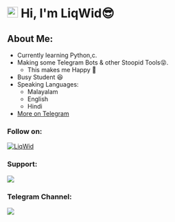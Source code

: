 <!---
- 👋 Hi, I’m @NiranjanVRam
- 👀 I’m interested in developing TG bots...
- 🌱 I’m currently learning c,c++,python...
- 💞️ I’m currently not looking to collaborate on anything...
- 📫 How to reach me ... Reach Me Through my bot in TG [@fhnopmbot](https://t.me/fhnopmbot) | Join My Channel [Files Home](https://t.me/fileshomeofficial)
--->
<!---
NiranjanVRam/NiranjanVRam is a ✨ special ✨ repository because its `README.md` (this file) appears on your GitHub profile.
You can click the Preview link to take a look at your changes.
--->
<h1 align="left"><img src="https://media.giphy.com/media/hvRJCLFzcasrR4ia7z/giphy.gif" width="25px"> Hi, I'm LiqWid😎</h1>

## About Me:
- Currently learning Python,c.
- Making some Telegram Bots & other Stoopid Tools😝.
    - This makes me Happy 🤗
- Busy Student 😆
- Speaking Languages:
    - Malayalam
    - English
    - Hindi
- [More on Telegram](https://t.me/liqwid_x)

### Follow on:
[![LiqWid](https://img.icons8.com/fluent/48/000000/telegram-app.png)][telegram]

### Support:
<a href="https://t.me/fhhelperbot"><img src="https://img.shields.io/badge/FH%20Support-Join%20Telegram%20Group-blue.svg?logo=telegram"></a>

### Telegram Channel:
<a href="https://t.me/fileshomeofficial"><img src="https://img.shields.io/badge/Files%20Home%20Official-Join%20Telegram%20Channel-blue.svg?logo=telegram"></a>

[telegram]: https://t.me/liqwid_x
